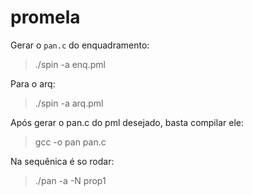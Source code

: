 # promela

Gerar o `pan.c` do enquadramento:

> ./spin -a enq.pml

Para o arq:

> ./spin -a arq.pml


Após gerar o pan.c do pml desejado, basta compilar ele:

> gcc -o pan pan.c

Na sequênica é so rodar:

> ./pan -a -N prop1
